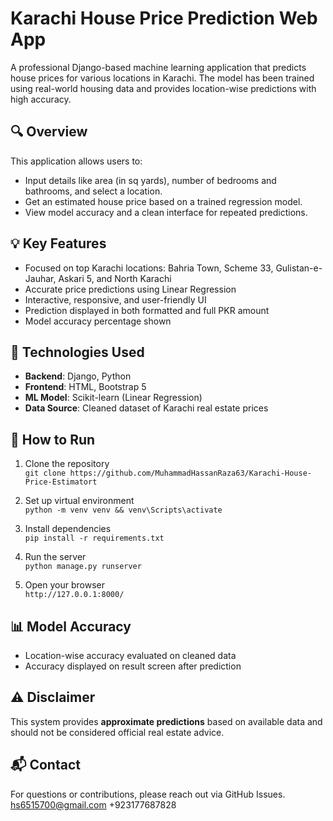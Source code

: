 # Karachi House Price Prediction Web App

A professional Django-based machine learning application that predicts house prices for various locations in Karachi. The model has been trained using real-world housing data and provides location-wise predictions with high accuracy.


## 🔍 Overview

This application allows users to:

- Input details like area (in sq yards), number of bedrooms and bathrooms, and select a location.
- Get an estimated house price based on a trained regression model.
- View model accuracy and a clean interface for repeated predictions.


## 💡 Key Features

- Focused on top Karachi locations: Bahria Town, Scheme 33, Gulistan-e-Jauhar, Askari 5, and North Karachi
- Accurate price predictions using Linear Regression
- Interactive, responsive, and user-friendly UI
- Prediction displayed in both formatted and full PKR amount
- Model accuracy percentage shown

## 🧠 Technologies Used

- **Backend**: Django, Python
- **Frontend**: HTML, Bootstrap 5
- **ML Model**: Scikit-learn (Linear Regression)
- **Data Source**: Cleaned dataset of Karachi real estate prices

## 🚀 How to Run

1. Clone the repository  
   `git clone https://github.com/MuhammadHassanRaza63/Karachi-House-Price-Estimatort`

2. Set up virtual environment  
   `python -m venv venv && venv\Scripts\activate`

3. Install dependencies  
   `pip install -r requirements.txt`

4. Run the server  
   `python manage.py runserver`

5. Open your browser  
   `http://127.0.0.1:8000/`

## 📊 Model Accuracy

- Location-wise accuracy evaluated on cleaned data
- Accuracy displayed on result screen after prediction

## ⚠️ Disclaimer

This system provides **approximate predictions** based on available data and should not be considered official real estate advice.

## 📬 Contact

For questions or contributions, please reach out via GitHub Issues.
hs6515700@gmail.com
+923177687828

